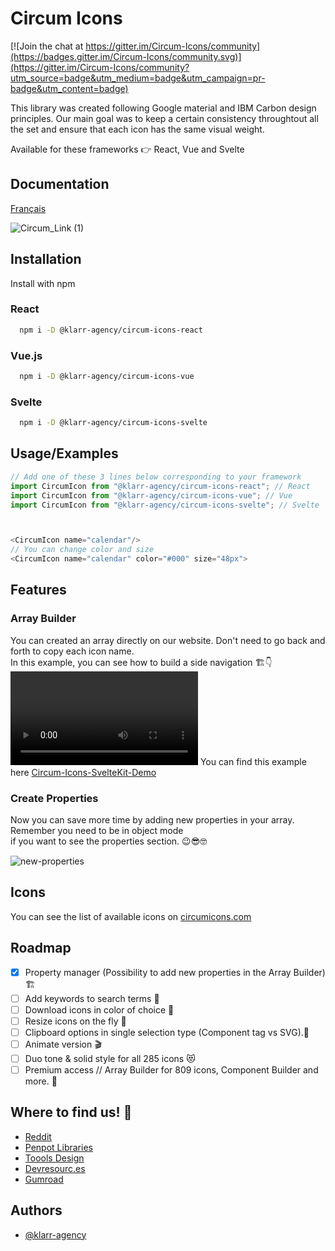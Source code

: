 # Circum Icons

[![Join the chat at https://gitter.im/Circum-Icons/community](https://badges.gitter.im/Circum-Icons/community.svg)](https://gitter.im/Circum-Icons/community?utm_source=badge&utm_medium=badge&utm_campaign=pr-badge&utm_content=badge)

This library was created following Google material and IBM Carbon design principles. Our main goal was to keep a certain consistency throughtout all the set and ensure that each icon has the same visual weight.

Available for these frameworks 👉 React, Vue and Svelte
## Documentation
[Français](https://github.com/Klarr-Agency/Circum-Icons/blob/main/README-FR.md)

![Circum_Link (1)](https://user-images.githubusercontent.com/87146097/178076202-fbf32509-ec2e-4682-9a1a-ba7eb2da5c58.png)


## Installation

Install with npm

### React
```bash
  npm i -D @klarr-agency/circum-icons-react
```
### Vue.js
```bash
  npm i -D @klarr-agency/circum-icons-vue
```
### Svelte
```bash
  npm i -D @klarr-agency/circum-icons-svelte
```

## Usage/Examples

```javascript
// Add one of these 3 lines below corresponding to your framework
import CircumIcon from "@klarr-agency/circum-icons-react"; // React
import CircumIcon from "@klarr-agency/circum-icons-vue"; // Vue
import CircumIcon from "@klarr-agency/circum-icons-svelte"; // Svelte



<CircumIcon name="calendar"/>
// You can change color and size
<CircumIcon name="calendar" color="#000" size="48px">
```
## Features
### Array Builder
You can created an array directly on our website. Don't need to go back and forth to copy each icon name. <br>
In this example, you can see how to build a side navigation 🏗👇
<video controls loop autoplay src="https://user-images.githubusercontent.com/87146097/178076997-3ca71b79-df70-4ab0-b28d-3d5b6d4fba80.mp4"></video>
You can find this example here [Circum-Icons-SvelteKit-Demo](https://github.com/Klarr-Agency/Circum-Icons-SvelteKit-Demo)

### Create Properties
Now you can save more time by adding new properties in your array. Remember you need to be in object mode <br>
if you want to see the properties section.
😉😎🤓
<div style="margin-bottom:12px;"></div>

![new-properties](https://user-images.githubusercontent.com/87146097/183116759-b32e6aee-a3dc-449f-ba11-f87f833e1f83.gif)


## Icons

You can see the list of available icons on [circumicons.com](https://circumicons.com)

## Roadmap
- [X] Property manager (Possibility to add new properties in the Array Builder) 🏗
- [ ] Add keywords to search terms 🔎
- [ ] Download icons in color of choice 🎨
- [ ] Resize icons on the fly 🚀
- [ ] Clipboard options in single selection type (Component tag vs SVG).📌
- [ ] Animate version 🎬
- [ ] Duo tone & solid style for all 285 icons 😻
- [ ] Premium access // Array Builder for 809 icons, Component Builder and more. 💸

## Where to find us! 👀
- [Reddit](https://www.reddit.com/r/circumicons/)
- [Penpot Libraries](https://penpot.app/libraries-templates.html)
- [Toools Design](https://www.toools.design/free-open-source-icon-libraries)
- [Devresourc.es](https://devresourc.es/)
- [Gumroad](https://klarr.gumroad.com/l/knlpl)

## Authors

-   [@klarr-agency](https://www.github.com/klarr-agency)
